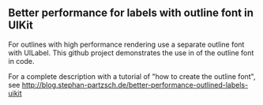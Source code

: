Better performance for labels with outline font in UIKit
---------------------

For outlines with high performance rendering use a separate outline font with UILabel.
This github project demonstrates the use in of the outline font in code.

For a complete description with a tutorial of "how to create the outline font", see http://blog.stephan-partzsch.de/better-performance-outlined-labels-uikit
